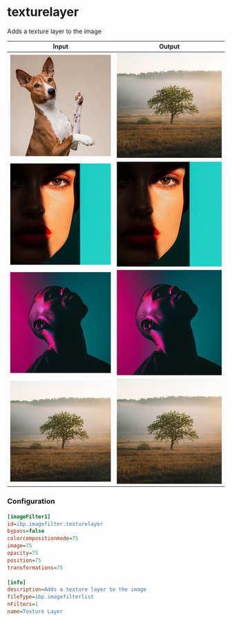 # texturelayer

Adds a texture layer to the image

| Input | Output |
|--------|--------|
| ![dog](../assets/img_in/dog.jpg) | ![dog_texturelayer](../assets/img_out/dog_texturelayer.jpg) |
| ![female](../assets/img_in/female.jpg) | ![female_texturelayer](../assets/img_out/female_texturelayer.jpg) |
| ![male](../assets/img_in/male.jpg) | ![male_texturelayer](../assets/img_out/male_texturelayer.jpg) |
| ![tree](../assets/img_in/tree.jpg) | ![tree_texturelayer](../assets/img_out/tree_texturelayer.jpg) |

### Configuration

```ini
[imageFilter1]
id=ibp.imagefilter.texturelayer
bypass=false
colorcompositionmode=75
image=75
opacity=75
position=75
transformations=75

[info]
description=Adds a texture layer to the image
fileType=ibp.imagefilterlist
nFilters=1
name=Texture Layer


```

